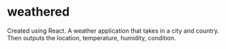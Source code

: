 # weathered
Created using React. A weather application that takes in a city and country. Then outputs the location, temperature, humidity, condition.
